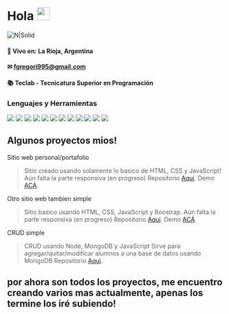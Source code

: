 # Hola <img src="https://raw.githubusercontent.com/iampavangandhi/iampavangandhi/master/gifs/Hi.gif" width="30px"></h2>
![N|Solid](https://i.ibb.co/tznTT9Y/template.png)

#### 📍 Vivo en: La Rioja, Argentina
#### ✉ fgregori995@gmail.com
#### 📚 Teclab - Tecnicatura Superior en Programación

### Lenguajes y Herramientas

<img src = "https://img.shields.io/badge/-HTML5-E34F26?style=flat&logo=html5&logoColor=white"> <img src = "https://img.shields.io/badge/-CSS3-1572B6?style=flat&logo=css3&logoColor=white">
<img src="https://img.shields.io/badge/-Bootstrap-563D7C?style=flat&logo=bootstrap&logoColor=white">
<img src="https://img.shields.io/badge/-JavaScript-eed718?style=flat&logo=javascript&logoColor=ffffff">
<img src="https://img.shields.io/badge/-React-000000?style=flat&logo=react&logoColor=00c8ff">
<img src="https://img.shields.io/badge/-MongoDB-4DB33D?style=flat&logo=mongodb&logoColor=FFFFFF">
<img src="https://img.shields.io/badge/-MySQL-F29111?style=flat&logo=mysql&logoColor=FFFFFF">
<img src="https://img.shields.io/badge/-Express.js-787878?style=flat">
<img src="https://img.shields.io/badge/-Node.js-3C873A?style=flat&logo=Node.js&logoColor=white">
<img src="http://img.shields.io/badge/-Git-F1502F?style=flat&logo=git&logoColor=FFFFFF">
<img src="http://img.shields.io/badge/-Github-000000?style=flat&logo=github&logoColor=FFFFFF">
<img src="http://img.shields.io/badge/-VS%20Code-007ACC?style=flat&logo=visual%20studio%20code&logoColor=white">



## Algunos proyectos mios!

Sitio web personal/portafolio

> Sitio creado usando solamente lo basico de HTML, CSS y JavaScript!
> Aún falta la parte responsiva (en progreso)
> Repositorio [Aqui](https://github.com/blenddzy/personal-site).
> Demo [ACÁ](https://fede-gregori-site.netlify.app/).

Otro sitio web tambien simple
> Sitio basico usando HTML, CSS, JavaScript y Boostrap.
> Aún falta la parte responsiva (en progreso)
> Repositorio [Aqui](https://github.com/blenddzy/simple_web/blob/main/index.html).
> Demo [ACÁ](https://unruffled-turing-455a86.netlify.app/).

CRUD simple
> CRUD usando Node, MongoDB y JavaScript
> Sirve para agregar/quitar/modificar alumnos a una base de datos usando MongoDB
> Repositorio [Aqui](https://github.com/blenddzy/CRUD-1).

## por ahora son todos los proyectos, me encuentro creando varios mas actualmente, apenas los termine los iré subiendo!
